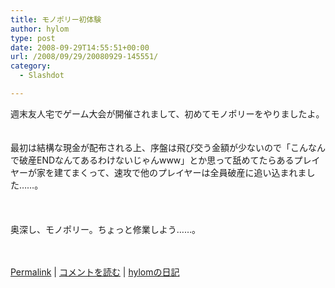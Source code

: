 ```yaml
---
title: モノポリー初体験
author: hylom
type: post
date: 2008-09-29T14:55:51+00:00
url: /2008/09/29/20080929-145551/
category:
  - Slashdot

---
```

週末友人宅でゲーム大会が開催されまして、初めてモノポリーをやりましたよ。  
</br>   
最初は結構な現金が配布される上、序盤は飛び交う金額が少ないので「こんなんで破産ENDなんてあるわけないじゃんwww」とか思って舐めてたらあるプレイヤーが家を建てまくって、速攻で他のプレイヤーは全員破産に追い込まれました……。</br>  
</br>   
奥深し、モノポリー。ちょっと修業しよう……。</br>  
</br> 

   [Permalink][1] |    [コメントを読む][2] |    [hylomの日記][3] 

</br>

 [1]: http://slashdot.jp/~hylom/journal/453784
 [2]: http://slashdot.jp/~hylom/journal/453784#acomments
 [3]: http://slashdot.jp/~hylom/journal/
